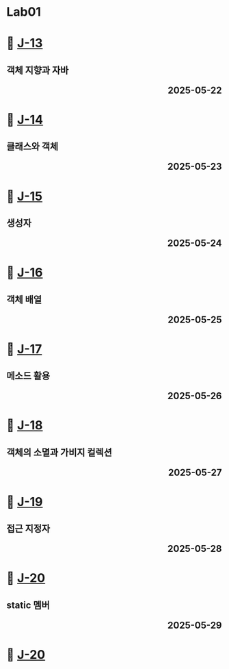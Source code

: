 # Lab01

# 📖 [J-13](./J_13.md)
**객체 지향과 자바** <p align='right'>2025-05-22</p>
---
# 📖 [J-14](./J_14.md)
**클래스와 객체** <p align='right'>2025-05-23</p>
---
# 📖 [J-15](./J_15.md)
**생성자** <p align='right'>2025-05-24</p>
---
# 📖 [J-16](./J_16.md)
**객체 배열** <p align='right'>2025-05-25</p>
---
# 📖 [J-17](./J_17.md)
**메소드 활용** <p align='right'>2025-05-26</p>
---
# 📖 [J-18](./J_18.md)
**객체의 소멸과 가비지 컬렉션** <p align='right'>2025-05-27</p>
---
# 📖 [J-19](./J_19.md)
**접근 지정자** <p align='right'>2025-05-28</p>
---
# 📖 [J-20](./J_20.md)
**static 멤버** <p align='right'>2025-05-29</p>
---
# 📖 [J-20](./J_20.md)
